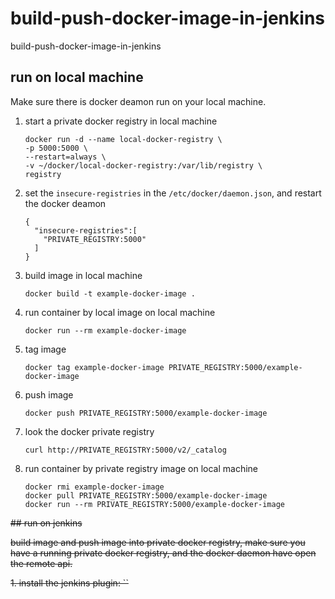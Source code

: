 # build-push-docker-image-in-jenkins

build-push-docker-image-in-jenkins

## run on local machine

Make sure there is docker deamon run on your local machine.

1. start a private docker registry in local machine
    ```
    docker run -d --name local-docker-registry \
    -p 5000:5000 \
    --restart=always \
    -v ~/docker/local-docker-registry:/var/lib/registry \
    registry
    ```
2. set the `insecure-registries` in the `/etc/docker/daemon.json`, and restart the docker deamon
    ```
    {
      "insecure-registries":[
        "PRIVATE_REGISTRY:5000"
      ]
    }
    ```
3. build image in local machine
    ```
    docker build -t example-docker-image .
    ```
4. run container by local image on local machine
    ```
    docker run --rm example-docker-image
    ```
5. tag image
    ```
    docker tag example-docker-image PRIVATE_REGISTRY:5000/example-docker-image
    ```
6. push image
    ```
    docker push PRIVATE_REGISTRY:5000/example-docker-image
    ```
7. look the docker private registry
    ```
    curl http://PRIVATE_REGISTRY:5000/v2/_catalog
    ```
8. run container by private registry image on local machine
    ```
    docker rmi example-docker-image
    docker pull PRIVATE_REGISTRY:5000/example-docker-image
    docker run --rm PRIVATE_REGISTRY:5000/example-docker-image
    ```

~~## run on jenkins~~

~~build image and push image into private docker registry, make sure you have a running private docker registry, and the docker daemon have open the remote api.~~

~~1. install the jenkins plugin: ``~~

